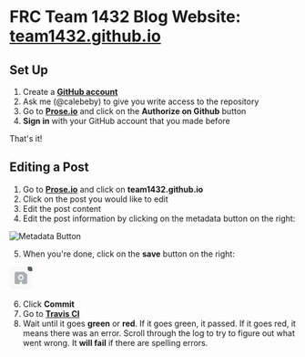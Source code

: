 # FRC Team 1432 Blog Website: [team1432.github.io](https://team1432.github.io)

## Set Up

1. Create a [**GitHub account**](https://github.com/)
2. Ask me (@calebeby) to give you write access to the repository
2. Go to **[Prose.io](http://prose.io)** and click on the **Authorize on Github** button
3. **Sign in** with your GitHub account that you made before

That's it!

## Editing a Post

1. Go to **[Prose.io](http://prose.io)** and click on **team1432.github.io**
2. Click on the post you would like to edit
3. Edit the post content
4. Edit the post information by clicking on the metadata button on the right:

  ![Metadata Button](https://github.com/team1432/team1432.github.io/raw/source/images/README/metadata.png)

5. When you're done, click on the **save** button on the right:

  ![Save Button](https://github.com/team1432/team1432.github.io/raw/source/source/images/README/save.png)

6. Click **Commit**
7. Go to **[Travis CI](https://travis-ci.org/team1432/team1432.github.io)**
8. Wait until it goes **green** or **red**. If it goes green, it passed. If it goes red, it means there was an error. Scroll through the log to try to figure out what went wrong. It **will fail** if there are spelling errors.

